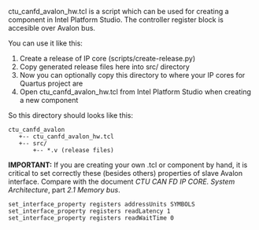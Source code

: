 ctu_canfd_avalon_hw.tcl is a script which can be used for creating a component
in Intel Platform Studio. The controller register block is accesible over Avalon bus.

You can use it like this:

 1. Create a release of IP core (scripts/create-release.py)
 2. Copy generated release files here into src/ directory
 3. Now you can optionally copy this directory to where your IP cores for Quartus project are
 4. Open ctu_canfd_avalon_hw.tcl from Intel Platform Studio when creating a new component

So this directory should looks like this:
```
ctu_canfd_avalon
   +-- ctu_canfd_avalon_hw.tcl
   +-- src/
       +-- *.v (release files)
```

**IMPORTANT:** If you are creating your own .tcl or component by hand,
it is critical to set correctly these (besides others) properties of slave
Avalon interface. Compare with the document _CTU CAN FD IP CORE. System Architecture_,
part _2.1 Memory bus_.

```
set_interface_property registers addressUnits SYMBOLS
set_interface_property registers readLatency 1
set_interface_property registers readWaitTime 0
```
